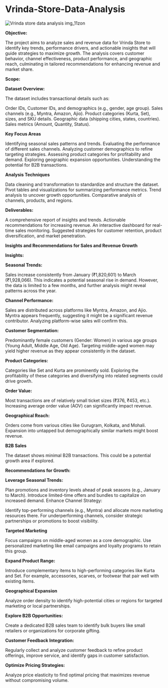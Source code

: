 # Vrinda-Store-Data-Analysis



![Vrinda store data analysis img_11zon](https://github.com/user-attachments/assets/ad58b136-435b-41bd-8a0b-7f170453e0d0)



**Objective:**



The project aims to analyze sales and revenue data for Vrinda Store to identify key trends, performance drivers, and actionable insights that will guide strategies to maximize growth. The analysis covers customer behavior, channel effectiveness, product performance, and geographic reach, culminating in tailored recommendations for enhancing revenue and market share.

**Scope:**






**Dataset Overview:**


The dataset includes transactional details such as:


Order IDs, Customer IDs, and demographics (e.g., gender, age group).
Sales channels (e.g., Myntra, Amazon, Ajio).
Product categories (Kurta, Set), sizes, and SKU details.
Geographic data (shipping cities, states, countries).
Sales metrics (Amount, Quantity, Status).


**Key Focus Areas**


Identifying seasonal sales patterns and trends.
Evaluating the performance of different sales channels.
Analyzing customer demographics to refine targeting strategies.
Assessing product categories for profitability and demand.
Exploring geographic expansion opportunities.
Understanding the potential for B2B transactions.


**Analysis Techniques**


Data cleaning and transformation to standardize and structure the dataset.
Pivot tables and visualizations for summarizing performance metrics.
Trend analysis to uncover growth opportunities.
Comparative analysis of channels, products, and regions.


**Deliverables:**


A comprehensive report of insights and trends.
Actionable recommendations for increasing revenue.
An interactive dashboard for real-time sales monitoring.
Suggested strategies for customer retention, product diversification, and market penetration.



**Insights and Recommendations for Sales and Revenue Growth**


**Insights:**


**Seasonal Trends:**


Sales increase consistently from January (₹1,820,601) to March (₹1,928,066). This indicates a potential seasonal rise in demand. However, the data is limited to a few months, and further analysis might reveal patterns across the year.


**Channel Performance:**



Sales are distributed across platforms like Myntra, Amazon, and Ajio. Myntra appears frequently, suggesting it might be a significant revenue contributor. Analyzing platform-wise sales will confirm this.


**Customer Segmentation:**



Predominantly female customers (Gender: Women) in various age groups (Young Adult, Middle Age, Old Age). Targeting middle-aged women may yield higher revenue as they appear consistently in the dataset.


**Product Categories:**



Categories like Set and Kurta are prominently sold. Exploring the profitability of these categories and diversifying into related segments could drive growth.


**Order Value:**



Most transactions are of relatively small ticket sizes (₹376, ₹453, etc.). Increasing average order value (AOV) can significantly impact revenue.


**Geographical Reach:**



Orders come from various cities like Gurugram, Kolkata, and Mohali. Expansion into untapped but demographically similar markets might boost revenue.


**B2B Sales**


The dataset shows minimal B2B transactions. This could be a potential growth area if explored.


**Recommendations for Growth:**


**Leverage Seasonal Trends:**

Plan promotions and inventory levels ahead of peak seasons (e.g., January to March). Introduce limited-time offers and bundles to capitalize on increased demand.
Enhance Channel Strategy:

Identify top-performing channels (e.g., Myntra) and allocate more marketing resources there. For underperforming channels, consider strategic partnerships or promotions to boost visibility.

**Targeted Marketing**


Focus campaigns on middle-aged women as a core demographic. Use personalized marketing like email campaigns and loyalty programs to retain this group.

**Expand Product Range:**

Introduce complementary items to high-performing categories like Kurta and Set. For example, accessories, scarves, or footwear that pair well with existing items.


**Geographical Expansion**

Analyze order density to identify high-potential cities or regions for targeted marketing or local partnerships.

**Explore B2B Opportunities:**

Create a dedicated B2B sales team to identify bulk buyers like small retailers or organizations for corporate gifting.


**Customer Feedback Integration:**

Regularly collect and analyze customer feedback to refine product offerings, improve service, and identify gaps in customer satisfaction.


**Optimize Pricing Strategies:**

Analyze price elasticity to find optimal pricing that maximizes revenue without compromising volume.























